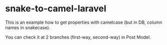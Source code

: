 # snake-to-camel-laravel
This is an example how to get properties with camelcase (but in DB, column names in snakecase).

You can check it at 2 branches (first-way, second-way) in Post Model.
